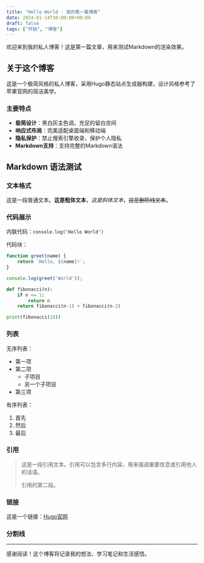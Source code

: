 ```yaml
---
title: "Hello World - 我的第一篇博客"
date: 2024-01-14T10:00:00+08:00
draft: false
tags: ["开始", "博客"]
---
```


欢迎来到我的私人博客！这是第一篇文章，用来测试Markdown的渲染效果。

## 关于这个博客

这是一个极简风格的私人博客，采用Hugo静态站点生成器构建，设计风格参考了苹果官网的简洁美学。

### 主要特点

- **极简设计**：黑白灰主色调，充足的留白空间
- **响应式布局**：完美适配桌面端和移动端
- **隐私保护**：禁止搜索引擎收录，保护个人隐私
- **Markdown支持**：支持完整的Markdown语法

## Markdown 语法测试

### 文本格式

这是一段普通文本。**这是粗体文本**，*这是斜体文本*，~~这是删除线文本~~。

### 代码展示

内联代码：`console.log('Hello World')`

代码块：

```javascript
function greet(name) {
    return `Hello, ${name}!`;
}

console.log(greet('World'));
```

```python
def fibonacci(n):
    if n <= 1:
        return n
    return fibonacci(n-1) + fibonacci(n-2)

print(fibonacci(10))
```

### 列表

无序列表：
- 第一项
- 第二项
  - 子项目
  - 另一个子项目
- 第三项

有序列表：
1. 首先
2. 然后
3. 最后

### 引用

> 这是一段引用文本。引用可以包含多行内容，用来强调重要信息或引用他人的话语。
> 
> 引用的第二段。

### 链接

这是一个链接：[Hugo官网](https://gohugo.io)

### 分割线

---

感谢阅读！这个博客将记录我的想法、学习笔记和生活感悟。 
